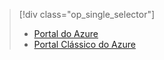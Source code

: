 > [!div class="op_single_selector"]
> * [Portal do Azure](../articles/storage/storage-monitoring-diagnosing-troubleshooting.md)
> * [Portal Clássico do Azure](../articles/storage/storage-monitoring-diagnosing-troubleshooting-classic-portal.md)
> 
> 



<!--HONumber=Feb17_HO3-->


